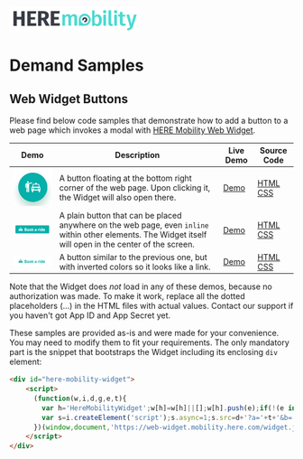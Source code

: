 ![HERE Mobility](logo.png "HERE Mobility")
# Demand Samples

## Web Widget Buttons

Please find below code samples that demonstrate how to add a button to a web page which invokes a modal with [HERE Mobility Web Widget](https://mobility.here.com/products/mobility-web-widget).

| Demo | Description | Live Demo | Source Code |
| --- | --- | --- | --- |
| ![Floating Button](widget/images/btn_float.png "Floating Button") | A button floating at the bottom right corner of the web page. Upon clicking it, the Widget will also open there. | [Demo](https://heremobilitydevelopers.github.io/demand-samples/widget/asset1.html) | [HTML](https://github.com/HereMobilityDevelopers/demand-samples/blob/master/widget/asset1.html) [CSS](widget/asset.css) |
| ![Inline Button](widget/images/btn_inline.png "Inline Button") | A plain button that can be placed anywhere on the web page, even `inline` within other elements. The Widget itself will open in the center of the screen. | [Demo](https://heremobilitydevelopers.github.io/demand-samples/widget/asset2.html) | [HTML](https://github.com/HereMobilityDevelopers/demand-samples/blob/master/widget/asset2.html) [CSS](widget/asset.css) |
| ![Inverted Inline Button](widget/images/btn_inline_inv.png "Inverted Inline Button") | A button similar to the previous one, but with inverted colors so it looks like a link. | [Demo](https://heremobilitydevelopers.github.io/demand-samples/widget/asset3.html) | [HTML](https://github.com/HereMobilityDevelopers/demand-samples/blob/master/widget/asset3.html) [CSS](widget/asset.css) |

Note that the Widget does *not* load in any of these demos, because no authorization was made.
To make it work, replace all the dotted placeholders (...) in the HTML files with actual values.
Contact our support if you haven't got App ID and App Secret yet.

These samples are provided as-is and were made for your convenience.
You may need to modify them to fit your requirements.
The only mandatory part is the snippet that bootstraps the Widget including its enclosing `div` element:

```html
<div id="here-mobility-widget">
    <script>
      (function(w,i,d,g,e,t){
        var h='HereMobilityWidget';w[h]=w[h]||[];w[h].push(e);if(!(e in w)){w[e]=function(o){w[e].q.push(o)};w[e].q=[{el:g}]}w[e].t=Date.now();
        var s=i.createElement('script');s.async=1;s.src=d+'?a='+t+'&b='+(w[e].t/864e5|0);i.querySelector('#'+g).appendChild(s);
      })(window,document,'https://web-widget.mobility.here.com/widget.js','here-mobility-widget','hmw','...APP_ID...');
    </script>
</div>
```

